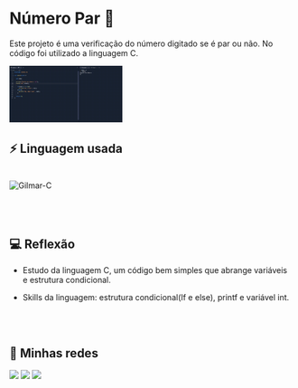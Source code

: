 # Número Par 🔴
Este projeto é uma verificação do número digitado se é par ou não. No código foi utilizado a linguagem C. 

[<img height="100" width="200" src="img/Numeropar.gif">](https://github.com/Arqgilmar/N-mero-Par-em-C/tree/main/img) 


## ⚡ Linguagem usada

<div style="display: inline_block"><br>
 <img align="center" alt="Gilmar-C" height="30" width="40" src="https://cdn.jsdelivr.net/gh/devicons/devicon/icons/c/c-original.svg" />
</div>

<br>
<br>
<br>

## 💻 Reflexão

- Estudo da linguagem C, um código bem simples que abrange variáveis e estrutura condicional.

- Skills da linguagem: estrutura condicional(If e else), printf e variável int.

<br>
<br>

## 📸 Minhas redes

<a href= "arquitetogilmarjr@gmail.com"> <img src="https://img.shields.io/badge/Gmail-D14836?style=for-the-badge&logo=gmail&logoColor=white" target="_blank"></a>
<a href= "https://www.linkedin.com/in/arquitetogilmarjr"> <img src="https://img.shields.io/badge/LinkedIn-0077B5?style=for-the-badge&logo=linkedin&logoColor=white" target="_blank"></a>
<a href= "https://www.instagram.com/arquiteto_gilmar/"> <img src="https://img.shields.io/badge/Instagram-E4405F?style=for-the-badge&logo=instagram&logoColor=white" target="_blank"></a>
